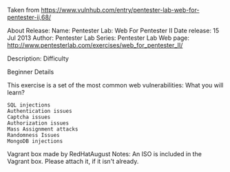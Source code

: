 Taken from https://www.vulnhub.com/entry/pentester-lab-web-for-pentester-ii,68/ 

About Release:
    Name: Pentester Lab: Web For Pentester II
    Date release: 15 Jul 2013
    Author: Pentester Lab
    Series: Pentester Lab
    Web page: http://www.pentesterlab.com/exercises/web_for_pentester_II/

Description:
Difficulty

Beginner
Details

This exercise is a set of the most common web vulnerabilities:
What you will learn?

    SQL injections
    Authentication issues
    Captcha issues
    Authorization issues
    Mass Assignment attacks
    Randomness Issues
    MongoDB injections

Vagrant box made by RedHatAugust
Notes:
    An ISO is included in the Vagrant box. Please attach it, if it isn't already.
